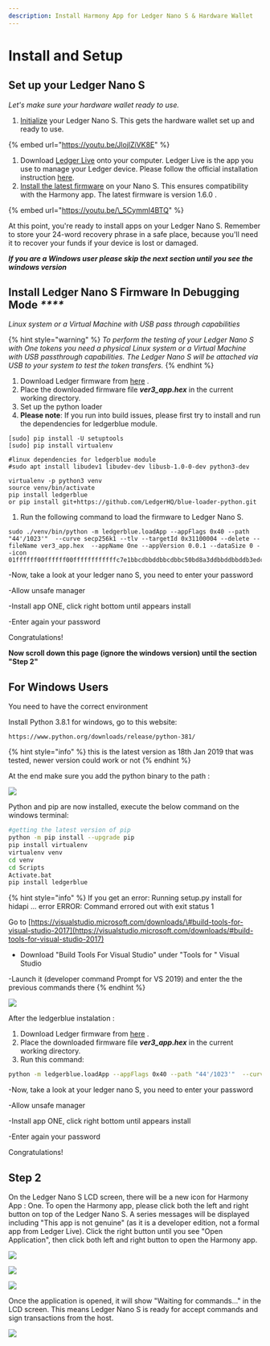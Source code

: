 ```yaml
---
description: Install Harmony App for Ledger Nano S & Hardware Wallet
---
```


# Install and Setup

## Set up your Ledger Nano S

_Let's make sure your hardware wallet ready to use._

1. [Initialize](https://support.ledgerwallet.com/hc/en-us/articles/360000613793) your Ledger Nano S. This gets the hardware wallet set up and ready to use.

{% embed url="https://youtu.be/JlojlZiVK8E" %}

1. Download [Ledger Live](https://support.ledgerwallet.com/hc/en-us/articles/360006395553/) onto your computer. Ledger Live is the app you use to manage your Ledger device.  Please follow the official installation instruction [here](https://support.ledger.com/hc/en-us/articles/360006395553). 
2. [Install the latest firmware](https://support.ledgerwallet.com/hc/en-us/articles/360002731113) on your Nano S. This ensures compatibility with the Harmony app. The latest firmware is version 1.6.0 .   

{% embed url="https://youtu.be/\_5CymmI4BTQ" %}

At this point, you're ready to install apps on your Ledger Nano S. Remember to store your 24-word recovery phrase in a safe place, because you'll need it to recover your funds if your device is lost or damaged.

_**If you are a Windows user please skip the next section until you see the windows version**_

## Install Ledger Nano S Firmware In Debugging Mode _****_ 

_Linux system or a Virtual Machine with USB pass through capabilities_

{% hint style="warning" %}
_To perform the testing of your Ledger Nano S with One tokens you need a physical Linux system or a Virtual Machine with USB passthrough capabilities. The Ledger Nano S will be attached via USB to your system to test the token transfers._
{% endhint %}

1. Download Ledger firmware from [here](https://s3-us-west-1.amazonaws.com/pub.harmony.one/release/ledger_firmware/ver3_app.hex) .
2. Place the downloaded firmware file _**ver3\_app.hex**_ in the current working directory.
3. Set up the python loader
4. **Please note**: If you run into build issues, please first try to install and run the dependencies for ledgerblue module.

```text
[sudo] pip install -U setuptools
[sudo] pip install virtualenv

#linux dependencies for ledgerblue module  
#sudo apt install libudev1 libudev-dev libusb-1.0-0-dev python3-dev

virtualenv -p python3 venv
source venv/bin/activate
pip install ledgerblue
or pip install git+https://github.com/LedgerHQ/blue-loader-python.git
```

1. Run the following command to load the firmware to Ledger Nano S.

```text
sudo ./venv/bin/python -m ledgerblue.loadApp --appFlags 0x40 --path "44'/1023'"  --curve secp256k1 --tlv --targetId 0x31100004 --delete --fileName ver3_app.hex  --appName One --appVersion 0.0.1 --dataSize 0 --icon 01ffffff00ffffff00ffffffffffffc7e1bbcdbbddbbcdbbc50bd8a3ddbbddbbddb3edc7e3ffffffff
```

-Now, take a look at your ledger nano S, you need to enter your password

-Allow unsafe manager

-Install app ONE, click right bottom until appears install

-Enter again your password

Congratulations!

**Now scroll down this page \(ignore the windows version\) until the section "Step 2"**

## For Windows Users

 You need to have the correct environment

Install Python 3.8.1 for windows, go to this website:

```
https://www.python.org/downloads/release/python-381/
```

{% hint style="info" %}
this is the latest version as 18th Jan 2019 that was tested, newer version could work or not
{% endhint %}

At the end make sure you add the python binary to the path :

![](../../.gitbook/assets/image%20%2844%29.png)

Python and pip are now installed, execute the below command on the windows terminal:

```bash
#getting the latest version of pip
python -m pip install --upgrade pip
pip install virtualenv
virtualenv venv
cd venv
cd Scripts
Activate.bat
pip install ledgerblue
```

{% hint style="info" %}
If you get an error: Running setup.py install for hidapi ... error ERROR: Command errored out with exit status 1

Go to [https://visualstudio.microsoft.com/downloads/\#build-tools-for-visual-studio-2017](https://visualstudio.microsoft.com/downloads/#build-tools-for-visual-studio-2017)

- Download "Build Tools For Visual Studio" under "Tools for " Visual Studio

-Launch it \(developer command Prompt for VS 2019\) and enter the the previous commands there
{% endhint %}

![](../../.gitbook/assets/image%20%281%29.png)

After the ledgerblue instalation :

1. Download Ledger firmware from [here](https://s3-us-west-1.amazonaws.com/pub.harmony.one/release/ledger_firmware/ver3_app.hex) .
2. Place the downloaded firmware file _**ver3\_app.hex**_ in the current working directory.
3. Run this command:

```bash
python -m ledgerblue.loadApp --appFlags 0x40 --path "44'/1023'"  --curve secp256k1 --tlv --targetId 0x31100004 --delete --fileName ver3_app.hex  --appName One --appVersion 0.0.1 --dataSize 0 --icon 01ffffff00ffffff00ffffffffffffc7e1bbcdbbddbbcdbbc50bd8a3ddbbddbbddb3edc7e3ffffffff
```

-Now, take a look at your ledger nano S, you need to enter your password

-Allow unsafe manager

-Install app ONE, click right bottom until appears install

-Enter again your password

Congratulations!

## Step 2

On the Ledger Nano S LCD screen, there will be a new icon for Harmony App : One. To open the Harmony app, please click both the left and right button on top of the Ledger Nano S. A series messages will be displayed including "This app is not genuine" \(as it is a developer edition, not a formal app from Ledger Live\). Click the right button until you see "Open Application",  then click both left and right button to open the Harmony app. 

![](../../.gitbook/assets/assets_-lleolyqeg_gkuo5rehq_-lycle6rqfcogyw0eetj_-lycmolrhjkqrphp5pgb_image.jpg)

![](../../.gitbook/assets/assets_-lleolyqeg_gkuo5rehq_-lycle6rqfcogyw0eetj_-lycmstelgoxj6xg89dp_image.jpg)

![](../../.gitbook/assets/assets_-lleolyqeg_gkuo5rehq_-lycle6rqfcogyw0eetj_-lycmwtft5o3onpytyp1_image.jpg)

Once the application is opened, it will show "Waiting for commands..." in the LCD screen. This means Ledger Nano S is ready for accept commands and sign transactions from the host.

![](../../.gitbook/assets/assets_-lleolyqeg_gkuo5rehq_-lycle6rqfcogyw0eetj_-lycmbawniwbetrhqi_r_image.jpg)

## 

